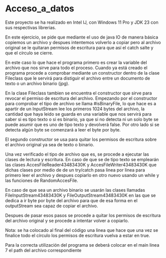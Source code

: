 # Acceso_a_datos

Este proyecto se ha realizado en Intel IJ, con Windows 11 Pro y JDK 23 con sus respectivas librerias.

En este ejercicio, se pide que mediante el uso de java IO de manera básica copiemos un archivo y despues intentemos volverlo a copiar pero al archivo original se le quitaran permisos de escritura para que así el catch salte y que el círculo se cierre.

En este caso lo que hace el programa primero es crear la variable del archivo que nos sirve para todo el proceso. Cuando ya está creado el programa procede a comprobar mediante un constructor dentro de la clase Fileclass que le servirá para distiguir el archivo entre un documento de texto o un archivo binario (jpg).

En la clase Fileclass tambien se encuentra el constructor que sirve para revocar el permiso de escritura del archivo. Empezando por el constructor para comprobar el tipo de archivo se llama #isBinaryFile, lo que hace es a apartir de un InputStream lee los primeros 1024 bytes del archivo, la cantidad que haya leido se guarda en una variable que nos servirá para saber si es tipo texto o si es binario, ya que si no detecta ni un solo byte se puede asumir que es uno de tipo texto y devolverá false. Por otro lado si se detecta algún byte se comenzará a leer el byte por byte.

El segundo constructor se usa para quitar los permisos de escritura sobre el archivo original ya sea de texto o binario.

Una vez verificado el tipo de archivo que es, se procede a ejecutar las clases de lectura y escritura. En caso de que se de tipo texto se emplearán las clases AccesFileReader43483430K y AccesFileWriter43483430K que dichas clases por medio de de un try/catch pasa linea por linea para primero leer el archivo y despues copiarlo en otro nuevo usando un while y las funciones de RandomAccesFile.

En caso de que sea un archivo binario se usarán las clases llamadas FileInputStream43483430K y FileOutputStream43483430K en las que se dedica a ir byte por byte del archivo para que de esa forma en el outputStream sea capaz de copiar el archivo.

Despues de pasar esos pasos se procede a quitar los permisos de escritura del archivo original y se procede a intentar volver a copiarlo.

Nota: se ha colocado al final del código una linea que hace que una vez se finalice todo el círculo los permisos de escritura vuelva a estar en true.

Para la correcta utilización del programa se deberá colocar en el main linea 7 el path del archivo correspondiente